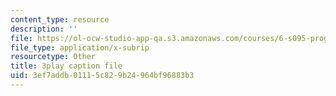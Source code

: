 ```yaml
---
content_type: resource
description: ''
file: https://ol-ocw-studio-app-qa.s3.amazonaws.com/courses/6-s095-programming-for-the-puzzled-january-iap-2018/3ef7addb01115c829b24964bf96883b3_zgk93CwMVk8.vtt
file_type: application/x-subrip
resourcetype: Other
title: 3play caption file
uid: 3ef7addb-0111-5c82-9b24-964bf96883b3
---
```

